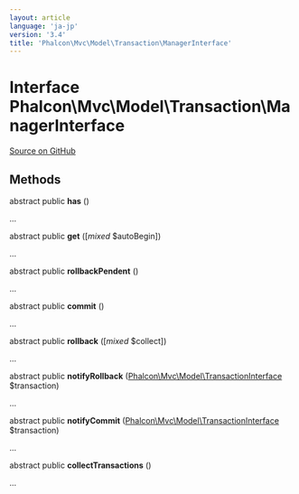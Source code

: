 ```yaml
---
layout: article
language: 'ja-jp'
version: '3.4'
title: 'Phalcon\Mvc\Model\Transaction\ManagerInterface'
---
```


# Interface **Phalcon\Mvc\Model\Transaction\ManagerInterface**

<a href="https://github.com/phalcon/cphalcon/tree/v3.4.0/phalcon/mvc/model/transaction/managerinterface.zep" class="btn btn-default btn-sm">Source on GitHub</a>

## Methods

abstract public **has** ()

...

abstract public **get** ([*mixed* $autoBegin])

...

abstract public **rollbackPendent** ()

...

abstract public **commit** ()

...

abstract public **rollback** ([*mixed* $collect])

...

abstract public **notifyRollback** ([Phalcon\Mvc\Model\TransactionInterface](/3.4/en/api/Phalcon_Mvc_Model_TransactionInterface) $transaction)

...

abstract public **notifyCommit** ([Phalcon\Mvc\Model\TransactionInterface](/3.4/en/api/Phalcon_Mvc_Model_TransactionInterface) $transaction)

...

abstract public **collectTransactions** ()

...